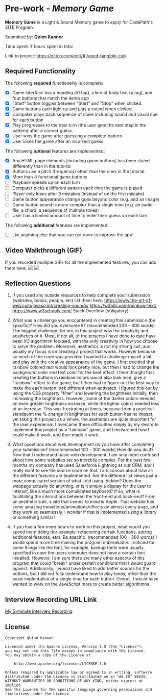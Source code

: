 # Pre-work - *Memory Game*

**Memory Game** is a Light & Sound Memory game to apply for CodePath's SITE Program. 

Submitted by: **Quinn Kanner**

Time spent: **7** hours spent in total

Link to project: https://glitch.com/edit/#!/aged-tangible-cub

## Required Functionality

The following **required** functionality is complete:

* [X] Game interface has a heading (h1 tag), a line of body text (p tag), and four buttons that match the demo app
* [X] "Start" button toggles between "Start" and "Stop" when clicked. 
* [X] Game buttons each light up and play a sound when clicked. 
* [X] Computer plays back sequence of clues including sound and visual cue for each button
* [X] Play progresses to the next turn (the user gets the next step in the pattern) after a correct guess. 
* [X] User wins the game after guessing a complete pattern
* [X] User loses the game after an incorrect guess

The following **optional** features are implemented:

* [X] Any HTML page elements (including game buttons) has been styled differently than in the tutorial
* [X] Buttons use a pitch (frequency) other than the ones in the tutorial
* [X] More than 4 functional game buttons
* [ ] Playback speeds up on each turn
* [ ] Computer picks a different pattern each time the game is played
* [ ] Player only loses after 3 mistakes (instead of on the first mistake)
* [ ] Game button appearance change goes beyond color (e.g. add an image)
* [ ] Game button sound is more complex than a single tone (e.g. an audio file, a chord, a sequence of multiple tones)
* [ ] User has a limited amount of time to enter their guess on each turn

The following **additional** features are implemented:

- [ ] List anything else that you can get done to improve the app!

## Video Walkthrough (GIF)

If you recorded multiple GIFs for all the implemented features, you can add them here:
![](https://i.imgur.com/tY3B3kG.gif)
![](https://i.imgur.com/cPBCsF3.gif)


## Reflection Questions
1. If you used any outside resources to help complete your submission (websites, books, people, etc) list them here. 
https://www.the-art-of-web.com/javascript/creating-sounds/
https://w3bits.com/rainbow-text/
https://www.w3schools.com/
Stack Overflow (obligatory)

2. What was a challenge you encountered in creating this submission (be specific)? How did you overcome it? (recommended 200 - 400 words) 
The biggest challenge, for me, in this project was the creativity and aesthetics of it. Most, if not all, of the projects I have done to date have been I/O algorithmn focused, with the only creativity in how you choose to solve the problem. Moreover, aesthetics is not my strong suit, and usually my focus is on creating a project that works. However because so much of the code was provided I wanted to challenge myself a bit and play with the creative appearance of the game. I first decided that rainbow colored text would look pretty nice, but then I had to change the background color and text color for the best effect. I then thought that creating the buttons in rainbow colors would also look nice, give a "rainbow" effect to the game, but I then had to figure out the best way to make the each button look different when activated. I figured this out by using the CSS property "filter" and lowering the brightness initially, then increasing the brightness. However, some of the darker colors needed an even greater brightness increase, while the lighter colors needed less of an increase. This was frustrating at times, because from a practical standpoint the % change in brightness for each button has no impact, yet taking this project as a whole, the aesthetics are quite important for the user experience. I overcame these difficulties simply by my desire to implement this project as a "rainbow" game, and I researched how I could make it work, and then made it work.

3. What questions about web development do you have after completing your submission? (recommended 100 - 300 words) 
    How do you do it? 
Now that I understand basic web development, I am only more confused about how some websites are so increbily complex. For the past few months my company has used Salesforce Lightning as our CRM, and I really want to see the source code on that. I am curious about how all the different features are implemented. Are the different list views just a more complicated version of what I did using .hidden? Does the webpage actually do anything, or is it simply a display for the user to interact, like a much more complicated keyboard? If so, what is facilitating the interactions between the front-end and back-end? From an aesthetic side, a site that comes to mind is Apple. That website has some amazing transitions/animations/effects on almost every page, and they work so seamlessly. I wonder if that is implemented using a library or something similar? 

4. If you had a few more hours to work on this project, what would you spend them doing (for example: refactoring certain functions, adding additional features, etc). Be specific. (recommended 100 - 300 words) 
I would spend more time making the program unbreakable. I noticed for some things like the font, for example, backup fonts were usually specified in case the users computer does not have a certain font installed. However, I am sure there are many other aspects of this program that could "break" under certain conditions that I would guard against. Additionally, I would have liked to add better sounds for the buttons, but I did not fully understand how to play tones, other than the basic implentation of a single tone for each button. Overall, I would have wanted to work on the JavaScript more to create better algorithmns.



## Interview Recording URL Link

[My 5-minute Interview Recording](https://photos.app.goo.gl/2wBV2ZN3dYtEQvm67)


## License

    Copyright Quinn Ksnner

    Licensed under the Apache License, Version 2.0 (the "License");
    you may not use this file except in compliance with the License.
    You may obtain a copy of the License at

        http://www.apache.org/licenses/LICENSE-2.0

    Unless required by applicable law or agreed to in writing, software
    distributed under the License is distributed on an "AS IS" BASIS,
    WITHOUT WARRANTIES OR CONDITIONS OF ANY KIND, either express or implied.
    See the License for the specific language governing permissions and
    limitations under the License.
